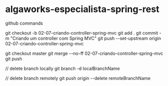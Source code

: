 # algaworks-especialista-spring-rest


github commands

git checkout -b 02-07-criando-controller-spring-mvc
git add .
git commit -m "Criando um controller com Spring MVC"
git push --set-upstream origin 02-07-criando-controller-spring-mvc

git checkout master
git merge --no-ff 02-07-criando-controller-spring-mvc
git push

// delete branch locally
git branch -d localBranchName

// delete branch remotely
git push origin --delete remoteBranchName
